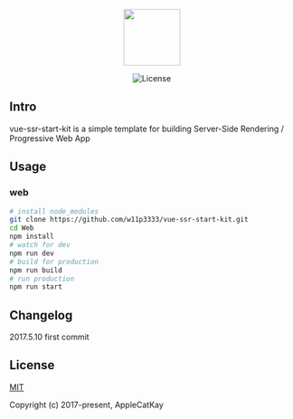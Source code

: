 
<p align="center"><img width="100"src="https://vuejs.org/images/logo.png"></a></p>

<p align="center">
  <!--<a href="https://circleci.com/gh/w11p3333/weex-start-kit/tree/master"><img src="https://img.shields.io/circleci/project/w11p3333/weex-start-kit/master.svg" alt="Build Status"></a>
  <img src="https://img.shields.io/github/stars/w11p3333/vue-start-start-kit.svg?style=social&label=Star" alt="Build Status">-->
  <img src="https://img.shields.io/packagist/l/doctrine/orm.svg" alt="License">
  <br>
</p>

## Intro

vue-ssr-start-kit is a simple template for building Server-Side Rendering / Progressive Web App

## Usage

### web

```bash
# install node_modules
git clone https://github.com/w11p3333/vue-ssr-start-kit.git
cd Web
npm install
# watch for dev
npm run dev
# build for production
npm run build
# run production
npm run start
```

## Changelog

2017.5.10 first commit

## License

[MIT](http://opensource.org/licenses/MIT)

Copyright (c) 2017-present, AppleCatKay



